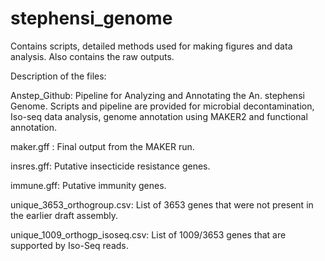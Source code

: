 # stephensi_genome
Contains scripts, detailed methods used for making figures and data analysis. Also contains the raw outputs.

Description of the files:

Anstep_Github: Pipeline for Analyzing and Annotating the An. stephensi Genome. Scripts and pipeline are provided for microbial decontamination, Iso-seq data analysis, genome annotation using MAKER2 and functional annotation.

maker.gff : Final output from the MAKER run.

insres.gff: Putative insecticide resistance genes.

immune.gff: Putative immunity genes.

unique_3653_orthogroup.csv: List of 3653 genes that were not present in the earlier draft assembly.

unique_1009_orthogp_isoseq.csv: List of 1009/3653 genes that are supported by Iso-Seq reads.
